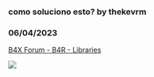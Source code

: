 ### como soluciono esto? by thekevrm
### 06/04/2023
[B4X Forum - B4R - Libraries](https://www.b4x.com/android/forum/threads/148311/)

![](https://www.b4x.com/android/forum/attachments/142585)